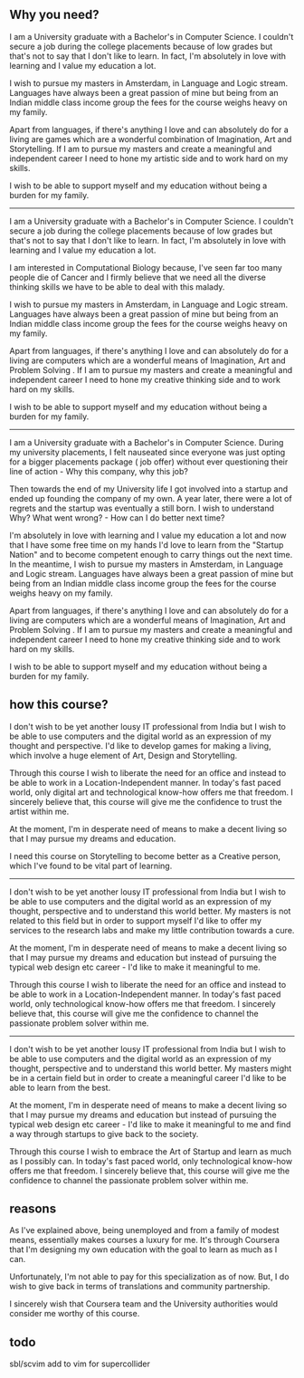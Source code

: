 ## Why you need?

I am a University graduate with a Bachelor's in Computer Science. I couldn't secure a job during the college placements because of low grades but that's not to say that I don't like to learn. In fact, I'm absolutely in love with learning and I value my education a lot. 

I wish to pursue my masters in Amsterdam, in Language and Logic stream. Languages have always been a great passion of mine but being from an Indian middle class income group the fees for the course weighs heavy on my family.  

Apart from languages, if there's anything I love and can absolutely do for a living are games which are a wonderful combination of Imagination, Art and Storytelling. If I am to pursue my masters and create a meaningful and independent career I need to hone my artistic side and to work hard on my skills. 

I wish to be able to support myself and my education without being a burden for my family.

----------------

I am a University graduate with a Bachelor's in Computer Science. I couldn't secure a job during the college placements because of low grades but that's not to say that I don't like to learn. In fact, I'm absolutely in love with learning and I value my education a lot.

I am interested in Computational Biology because, I've seen far too many people die of Cancer and I firmly believe that we need all the diverse thinking skills we have to be able to deal with this malady. 

I wish to pursue my masters in Amsterdam, in Language and Logic stream. Languages have always been a great passion of mine but being from an Indian middle class income group the fees for the course weighs heavy on my family.

Apart from languages, if there's anything I love and can absolutely do for a living are computers which are a wonderful means of Imagination, Art and Problem Solving . If I am to pursue my masters and create a meaningful and independent career I need to hone my creative thinking side and to work hard on my skills.

I wish to be able to support myself and my education without being a burden for my family.

-------------
I am a University graduate with a Bachelor's in Computer Science. During my university placements, I felt nauseated since everyone was just opting for a bigger placements package ( job offer) without ever questioning their line of action - Why this company, why this job?

Then towards the end of my University life I got involved into a startup and ended up founding the company of my own. A year later, there were a lot of regrets and the startup was eventually a still born. I wish to understand Why? What went wrong?  - How can I do better next time?

I'm absolutely in love with learning and I value my education a lot and now that I have some free time on my hands I'd love to learn from the "Startup Nation" and to become competent enough to carry things out the next time. In the meantime, I wish to pursue my masters in Amsterdam, in Language and Logic stream. Languages have always been a great passion of mine but being from an Indian middle class income group the fees for the course weighs heavy on my family.

Apart from languages, if there's anything I love and can absolutely do for a living are computers which are a wonderful means of Imagination, Art and Problem Solving . If I am to pursue my masters and create a meaningful and independent career I need to hone my creative thinking side and to work hard on my skills.

I wish to be able to support myself and my education without being a burden for my family.


## how this course?

I don't wish to be yet another lousy IT professional from India but I wish to be able to use computers and the digital world as an expression of my thought and perspective. I'd like to develop games for making a living, which involve a huge element of Art, Design and Storytelling. 

Through this course I wish to liberate the need for an office and instead to be able to work in a Location-Independent manner. In today's fast paced world, only digital art and technological know-how offers me that freedom. I sincerely believe that, this course will give me the confidence to trust the artist within me. 

At the moment, I'm in desperate need of means to make a decent living so that I may pursue my dreams and education. 

I need this course on Storytelling to become better as a Creative person, which I've found to be vital part of learning.

----------------------

I don't wish to be yet another lousy IT professional from India but I wish to be able to use computers and the digital world as an expression of my thought, perspective and to understand this world better. My masters is not related to this field but in order to support myself I'd like to offer my services to the research labs and make my little contribution towards a cure.

At the moment, I'm in desperate need of means to make a decent living so that I may pursue my dreams and education but instead of pursuing the typical web design etc career -  I'd like to make it meaningful to me.

Through this course I wish to liberate the need for an office and instead to be able to work in a Location-Independent manner. In today's fast paced world, only technological know-how offers me that freedom. I sincerely believe that, this course will give me the confidence to channel the passionate problem solver within me.

----------------------

I don't wish to be yet another lousy IT professional from India but I wish to be able to use computers and the digital world as an expression of my thought, perspective and to understand this world better. My masters might be in a certain field but in order to create a meaningful career I'd like to be able to learn from the best.

At the moment, I'm in desperate need of means to make a decent living so that I may pursue my dreams and education but instead of pursuing the typical web design etc career - I'd like to make it meaningful to me and find a way through startups to give back to the society.

Through this course I wish to embrace the Art of Startup and learn as much as I possibly can. In today's fast paced world, only technological know-how offers me that freedom. I sincerely believe that, this course will give me the confidence to channel the passionate problem solver within me.


## reasons
As I've explained above, being unemployed and from a family of modest means, essentially makes courses a luxury for me. It's through Coursera that I'm designing my own education with the goal to learn as much as I can.

Unfortunately, I'm not able to pay for this specialization as of now. But, I do wish to give back in terms of translations and community partnership.

I sincerely wish that Coursera team and the University authorities would consider me worthy of this course.

## todo
sbl/scvim
add to vim for supercollider

